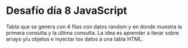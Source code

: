 # Desafío día 8 JavaScript
Tabla que se genera con 4 filas con datos random y en donde muestra la primera consulta y la última consulta.
La idea es aprender a iterar sobre arrays y/u objetos e inyectar los datos a una tabla HTML.

